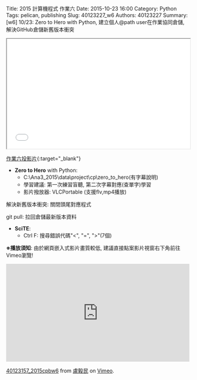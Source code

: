 Title: 2015 計算機程式 作業六
Date: 2015-10-23 16:00
Category: Python
Tags: pelican, publishing
Slug: 40123227_w6
Authors: 40123227
Summary: [w6] 10/23: Zero to Hero with Python, 建立個人@path user在作業協同倉儲, 解決GitHub倉儲新舊版本衝突





<iframe src="40123227_cp_w6_p.html" width="500" height="300"></iframe>

[作業六投影片](40123227_cp_w6_p.html){:target="_blank"}

  * **Zero to Hero** with Python:
      * C:\Ana3_2015\data\project\cp\zero_to_hero(有字幕說明)
      * 學習建議: 第一次練習盲聽, 第二次字幕對應(查單字)學習
      * 影片撥放器: VLCPortable (支援flv,mp4播放)

解決新舊版本衝突: 關閉頭尾對應程式

git pull: 拉回倉儲最新版本資料

  * **SciTE**: 
      * Ctrl F: 搜尋錯誤代碼"<", "=", ">"(7個)


**※播放須知**: 由於網頁嵌入式影片畫質較低, 建議直接點案影片視窗右下角前往Vimeo瀏覽!

<iframe src="https://player.vimeo.com/video/145548217" width="500" height="267" frameborder="0" webkitallowfullscreen mozallowfullscreen allowfullscreen></iframe> <p><a href="https://vimeo.com/145548217">40123157_2015cpbw6</a> from <a href="https://vimeo.com/user25757242">盧毅民</a> on <a href="https://vimeo.com">Vimeo</a>.</p>

